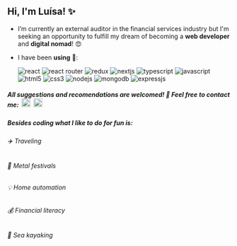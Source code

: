 ## Hi, I'm Luísa! ✨


- I’m currently an external auditor in the financial services industry but I'm seeking an opportunity to fulfill my dream of becoming a **web developer** and **digital nomad**! :heart_eyes:


- I have been **using** 🌱:

     <img src="https://img.shields.io/badge/React-20232A?style=for-the-badge&logo=react&logoColor=white&color=black" alt="react"/>
     
     <img src="https://img.shields.io/badge/React_Router-CA4245?style=for-the-badge&logo=react-router&logoColor=white&color=black" alt="react router"/>
     
     <img src="https://img.shields.io/badge/Redux-593D88?style=for-the-badge&logo=redux&logoColor=white&color=black" alt="redux"/>
     
     <img src="https://img.shields.io/badge/next.js-000000?style=for-the-badge&logo=nextdotjs&logoColor=white&color=black" alt="nextjs"/>
     
     <img src="https://img.shields.io/badge/TypeScript-007ACC?style=for-the-badge&logo=typescript&logoColor=white&color=black" alt="typescript"/>
     
     <img src="https://img.shields.io/badge/JavaScript-323330?style=for-the-badge&logo=javascript&logoColor=white&color=black" alt="javascript"/>
     
     <img src="https://img.shields.io/badge/HTML5-E34F26?style=for-the-badge&logo=html5&logoColor=white&color=black" alt="html5"/>
     
     <img src="https://img.shields.io/badge/CSS3-1572B6?style=for-the-badge&logo=css3&logoColor=white&color=black" alt="css3"/>
     
     <img src="https://img.shields.io/badge/Node.js-339933?style=for-the-badge&logo=nodedotjs&logoColor=white&color=black" alt="nodejs"/>
     
     <img src="https://img.shields.io/badge/MongoDB-4EA94B?style=for-the-badge&logo=mongodb&logoColor=white&color=black" alt="mongodb"/>
     
     <img src="https://img.shields.io/badge/Express.js-000000?style=for-the-badge&logo=express&logoColor=white&color=black" alt="expressjs"/>

##### All suggestions and recomendations are welcomed! 🙂 Feel free to contact me: &nbsp;[<img height="20" width="20" src="https://cdn-icons-png.flaticon.com/512/5968/5968534.png" alt="gmail"/>](mailto:algms.algms@gmail.com) &nbsp;[<img height="20" width="20" src="https://cdn.worldvectorlogo.com/logos/linkedin-icon-2.svg" alt="linkedin"/>](https://linkedin.com/in/luisagmsantos)

##### Besides coding what I like to do for fun is:

######  :airplane:  Traveling

######  :metal: Metal festivals
 
######  :bulb:  Home automation
  
######  :moneybag:  Financial literacy
  
######  :rowboat: Sea kayaking
